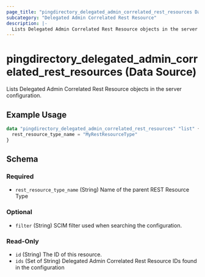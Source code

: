 ```yaml
---
page_title: "pingdirectory_delegated_admin_correlated_rest_resources Data Source - terraform-provider-pingdirectory"
subcategory: "Delegated Admin Correlated Rest Resource"
description: |-
  Lists Delegated Admin Correlated Rest Resource objects in the server configuration.
---
```


# pingdirectory_delegated_admin_correlated_rest_resources (Data Source)

Lists Delegated Admin Correlated Rest Resource objects in the server configuration.

## Example Usage

```terraform
data "pingdirectory_delegated_admin_correlated_rest_resources" "list" {
  rest_resource_type_name = "MyRestResourceType"
}
```

<!-- schema generated by tfplugindocs -->
## Schema

### Required

- `rest_resource_type_name` (String) Name of the parent REST Resource Type

### Optional

- `filter` (String) SCIM filter used when searching the configuration.

### Read-Only

- `id` (String) The ID of this resource.
- `ids` (Set of String) Delegated Admin Correlated Rest Resource IDs found in the configuration

